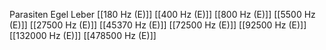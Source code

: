 Parasiten Egel Leber
[[180 Hz (E)]]
[[400 Hz (E)]]
[[800 Hz (E)]]
[[5500 Hz (E)]]
[[27500 Hz (E)]]
[[45370 Hz (E)]]
[[72500 Hz (E)]]
[[92500 Hz (E)]]
[[132000 Hz (E)]]
[[478500 Hz (E)]]